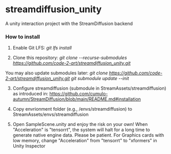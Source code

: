 # streamdiffusion_unity
A unity interaction project with the StreamDiffusion backend

### How to install

1. Enable Git LFS:
<em>git lfs install</em>

2. Clone this repository:
<em>git clone --recurse-submodules https://github.com/code-2-art/streamdiffusion_unity.git</em>

You may also update submodules later:
<em>git clone https://github.com/code-2-art/streamdiffusion_unity.git</em>
<em>git submodule update --init</em>

3. Configure streamdiffusion (submodule in StreamAssets/streamdiffusion) as introduced in:
https://github.com/cumulo-autumn/StreamDiffusion/blob/main/README.md#installation

4. Copy envrionment folder (e.g., <anaconda>/envs/streamdiffusion) to StreamAssets/envs/streamdiffusion

5. Open SampleScene.unity and enjoy the risk on your own!
When "Acceleration" is "tensorrt", the system will halt for a long time to generate native engine data. Please be patient.
For Graphics cards with low memory, change "Acceleration" from "tensorrt" to "xformers" in Unity Inspector
